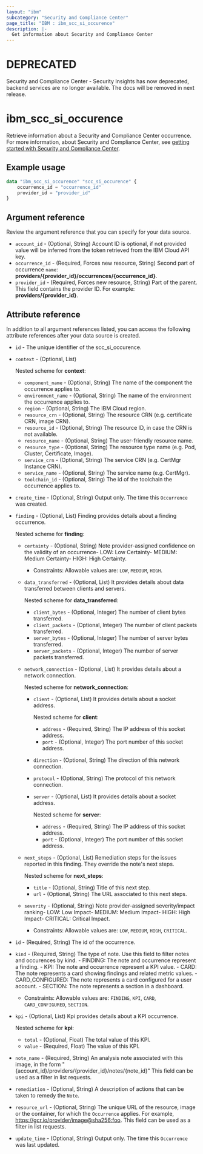 ```yaml
---
layout: "ibm"
subcategory: "Security and Compliance Center"
page_title: "IBM : ibm_scc_si_occurence"
description: |-
  Get information about Security and Compliance Center
---
```


# DEPRECATED
Security and Compliance Center - Security Insights has now deprecated, backend services are no longer available. The docs will be removed in next release.

# ibm_scc_si_occurence

Retrieve information about a Security and Compliance Center occurrence. For more information, about Security and Compliance Center, see [getting started with Security and Compliance Center](https://cloud.ibm.com/docs/security-compliance?topic=security-compliance-getting-started).

## Example usage

```terraform
data "ibm_scc_si_occurence" "scc_si_occurence" {
	occurrence_id = "occurrence_id"
	provider_id = "provider_id"
}
```

## Argument reference

Review the argument reference that you can specify for your data source.

- `account_id` - (Optional, String) Account ID is optional, if not provided value will be inferred from the token retrieved from the IBM Cloud API key.
- `occurrence_id` - (Required, Forces new resource, String) Second part of occurrence `name`: **providers/{provider_id}/occurrences/{occurrence_id}**.
- `provider_id` - (Required, Forces new resource, String) Part of the parent. This field contains the provider ID. For example: **providers/{provider_id}**.

## Attribute reference

In addition to all argument references listed, you can access the following attribute references after your data source is created.

- `id` - The unique identifier of the scc_si_occurence.
- `context` - (Optional, List) 

  Nested scheme for **context**:
	- `component_name` - (Optional, String) The name of the component the occurrence applies to.
	- `environment_name` - (Optional, String) The name of the environment the occurrence applies to.
	- `region` - (Optional, String) The IBM Cloud region.
	- `resource_crn` - (Optional, String) The resource CRN (e.g. certificate CRN, image CRN).
	- `resource_id` - (Optional, String) The resource ID, in case the CRN is not available.
	- `resource_name` - (Optional, String) The user-friendly resource name.
	- `resource_type` - (Optional, String) The resource type name (e.g. Pod, Cluster, Certificate, Image).
	- `service_crn` - (Optional, String) The service CRN (e.g. CertMgr Instance CRN).
	- `service_name` - (Optional, String) The service name (e.g. CertMgr).
	- `toolchain_id` - (Optional, String) The id of the toolchain the occurrence applies to.

- `create_time` - (Optional, String) Output only. The time this `Occurrence` was created.

- `finding` - (Optional, List) Finding provides details about a finding occurrence.
  
  Nested scheme for **finding**:
	- `certainty` - (Optional, String) Note provider-assigned confidence on the validity of an occurrence- LOW&#58; Low Certainty- MEDIUM&#58; Medium Certainty- HIGH&#58; High Certainty.
	  - Constraints: Allowable values are: `LOW`, `MEDIUM`, `HIGH`.
	- `data_transferred` - (Optional, List) It provides details about data transferred between clients and servers.
	
	   Nested scheme for **data_transferred**:
	   - `client_bytes` - (Optional, Integer) The number of client bytes transferred.
	   - `client_packets` - (Optional, Integer) The number of client packets transferred.
	   - `server_bytes` - (Optional, Integer) The number of server bytes transferred.
	   - `server_packets` - (Optional, Integer) The number of server packets transferred.
	- `network_connection` - (Optional, List) It provides details about a network connection.
	
	  Nested scheme for **network_connection**:
	  - `client` - (Optional, List) It provides details about a socket address.
		
		Nested scheme for **client**:
		- `address` - (Required, String) The IP address of this socket address.
		- `port` - (Optional, Integer) The port number of this socket address.
	  - `direction` - (Optional, String) The direction of this network connection.
	  - `protocol` - (Optional, String) The protocol of this network connection.
	  - `server` - (Optional, List) It provides details about a socket address.
		
		Nested scheme for **server**:
		- `address` - (Required, String) The IP address of this socket address.
		- `port` - (Optional, Integer) The port number of this socket address.
	- `next_steps` - (Optional, List) Remediation steps for the issues reported in this finding. They override the note's next steps.
	
	  Nested scheme for **next_steps**:
	  - `title` - (Optional, String) Title of this next step.
	  - `url` - (Optional, String) The URL associated to this next steps.
	- `severity` - (Optional, String) Note provider-assigned severity/impact ranking- LOW&#58; Low Impact- MEDIUM&#58; Medium Impact- HIGH&#58; High Impact- CRITICAL&#58; Critical Impact.
	  - Constraints: Allowable values are: `LOW`, `MEDIUM`, `HIGH`, `CRITICAL`.

- `id` - (Required, String) The id of the occurrence.

- `kind` - (Required, String) The type of note. Use this field to filter notes and occurences by kind. - FINDING&#58; The note and occurrence represent a finding. - KPI&#58; The note and occurrence represent a KPI value. - CARD&#58; The note represents a card showing findings and related metric values. - CARD_CONFIGURED&#58; The note represents a card configured for a user account. - SECTION&#58; The note represents a section in a dashboard.
  - Constraints: Allowable values are: `FINDING`, `KPI`, `CARD`, `CARD_CONFIGURED`, `SECTION`.

- `kpi` - (Optional, List) Kpi provides details about a KPI occurrence.

  Nested scheme for **kpi**:
  - `total` - (Optional, Float) The total value of this KPI.
  - `value` - (Required, Float) The value of this KPI.

- `note_name` - (Required, String) An analysis note associated with this image, in the form "{account_id}/providers/{provider_id}/notes/{note_id}" This field can be used as a filter in list requests.

- `remediation` - (Optional, String) A description of actions that can be taken to remedy the `Note`.

- `resource_url` - (Optional, String) The unique URL of the resource, image or the container, for which the `Occurrence` applies. For example, https://gcr.io/provider/image@sha256:foo. This field can be used as a filter in list requests.

- `update_time` - (Optional, String) Output only. The time this `Occurrence` was last updated.